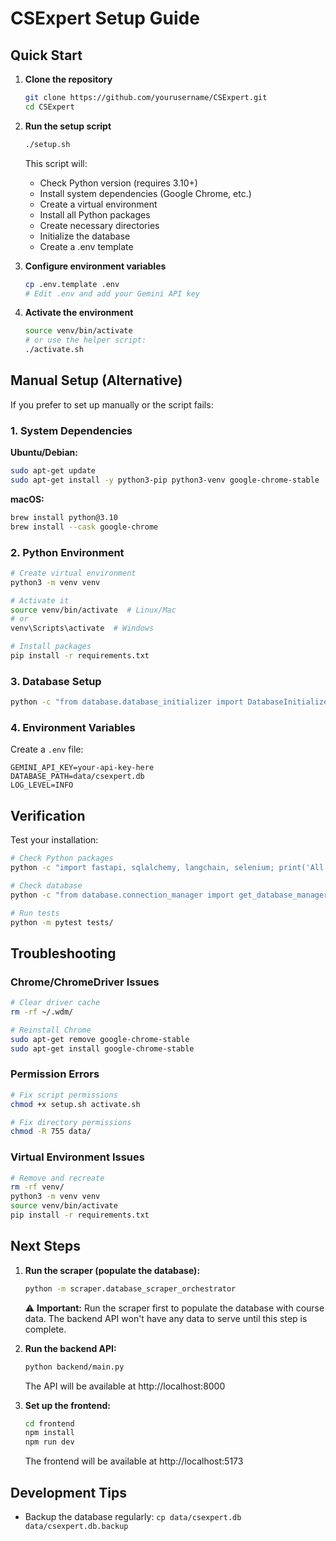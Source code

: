 # CSExpert Setup Guide

## Quick Start

1. **Clone the repository**
   ```bash
   git clone https://github.com/yourusername/CSExpert.git
   cd CSExpert
   ```

2. **Run the setup script**
   ```bash
   ./setup.sh
   ```

   This script will:
   - Check Python version (requires 3.10+)
   - Install system dependencies (Google Chrome, etc.)
   - Create a virtual environment
   - Install all Python packages
   - Create necessary directories
   - Initialize the database
   - Create a .env template

3. **Configure environment variables**
   ```bash
   cp .env.template .env
   # Edit .env and add your Gemini API key
   ```

4. **Activate the environment**
   ```bash
   source venv/bin/activate
   # or use the helper script:
   ./activate.sh
   ```

## Manual Setup (Alternative)

If you prefer to set up manually or the script fails:

### 1. System Dependencies

**Ubuntu/Debian:**
```bash
sudo apt-get update
sudo apt-get install -y python3-pip python3-venv google-chrome-stable
```

**macOS:**
```bash
brew install python@3.10
brew install --cask google-chrome
```

### 2. Python Environment

```bash
# Create virtual environment
python3 -m venv venv

# Activate it
source venv/bin/activate  # Linux/Mac
# or
venv\Scripts\activate  # Windows

# Install packages
pip install -r requirements.txt
```

### 3. Database Setup

```bash
python -c "from database.database_initializer import DatabaseInitializer; DatabaseInitializer().initialize_database()"
```

### 4. Environment Variables

Create a `.env` file:
```env
GEMINI_API_KEY=your-api-key-here
DATABASE_PATH=data/csexpert.db
LOG_LEVEL=INFO
```

## Verification

Test your installation:
```bash
# Check Python packages
python -c "import fastapi, sqlalchemy, langchain, selenium; print('All packages OK')"

# Check database
python -c "from database.connection_manager import get_database_manager; print('Database OK')"

# Run tests
python -m pytest tests/
```

## Troubleshooting

### Chrome/ChromeDriver Issues
```bash
# Clear driver cache
rm -rf ~/.wdm/

# Reinstall Chrome
sudo apt-get remove google-chrome-stable
sudo apt-get install google-chrome-stable
```

### Permission Errors
```bash
# Fix script permissions
chmod +x setup.sh activate.sh

# Fix directory permissions
chmod -R 755 data/
```

### Virtual Environment Issues
```bash
# Remove and recreate
rm -rf venv/
python3 -m venv venv
source venv/bin/activate
pip install -r requirements.txt
```

## Next Steps

1. **Run the scraper (populate the database):**
   ```bash
   python -m scraper.database_scraper_orchestrator
   ```
   
   ⚠️ **Important:** Run the scraper first to populate the database with course data. The backend API won't have any data to serve until this step is complete.

2. **Run the backend API:**
   ```bash
   python backend/main.py
   ```
   
   The API will be available at http://localhost:8000

3. **Set up the frontend:**
   ```bash
   cd frontend
   npm install
   npm run dev
   ```
   
   The frontend will be available at http://localhost:5173

## Development Tips

- Backup the database regularly: `cp data/csexpert.db data/csexpert.db.backup`